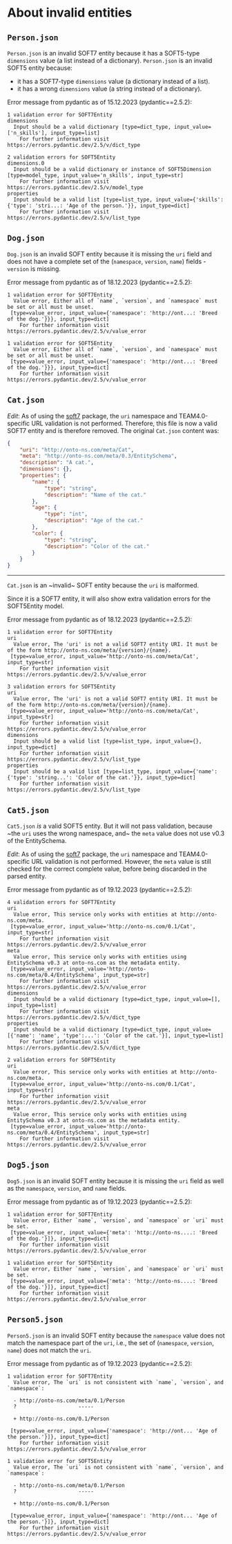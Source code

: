 <!-- markdownlint-disable MD013 -->
# About invalid entities

## `Person.json`

`Person.json` is an invalid SOFT7 entity because it has a SOFT5-type `dimensions` value (a list instead of a dictionary).
`Person.json` is an invalid SOFT5 entity because:

- it has a SOFT7-type `dimensions` value (a dictionary instead of a list).
- it has a wrong `dimensions` value (a string instead of a dictionary).

Error message from pydantic as of 15.12.2023 (pydantic==2.5.2):

```console
1 validation error for SOFT7Entity
dimensions
  Input should be a valid dictionary [type=dict_type, input_value=['n_skills'], input_type=list]
    For further information visit https://errors.pydantic.dev/2.5/v/dict_type

2 validation errors for SOFT5Entity
dimensions.0
  Input should be a valid dictionary or instance of SOFT5Dimension [type=model_type, input_value='n_skills', input_type=str]
    For further information visit https://errors.pydantic.dev/2.5/v/model_type
properties
  Input should be a valid list [type=list_type, input_value={'skills': {'type': 'stri...: 'Age of the person.'}}, input_type=dict]
    For further information visit https://errors.pydantic.dev/2.5/v/list_type
```

## `Dog.json`

`Dog.json` is an invalid SOFT entity because it is missing the `uri` field and does not have a complete set of the (`namespace`, `version`, `name`) fields - `version` is missing.

Error message from pydantic as of 18.12.2023 (pydantic==2.5.2):

```console
1 validation error for SOFT7Entity
  Value error, Either all of `name`, `version`, and `namespace` must be set or all must be unset.
 [type=value_error, input_value={'namespace': 'http://ont...: 'Breed of the dog.'}}}, input_type=dict]
    For further information visit https://errors.pydantic.dev/2.5/v/value_error

1 validation error for SOFT5Entity
  Value error, Either all of `name`, `version`, and `namespace` must be set or all must be unset.
 [type=value_error, input_value={'namespace': 'http://ont...: 'Breed of the dog.'}}}, input_type=dict]
    For further information visit https://errors.pydantic.dev/2.5/v/value_error
```

## `Cat.json`

_Edit_: As of using the [soft7](https://github.com/SINTEF/soft7) package, the `uri` namespace and TEAM4.0-specific URL validation is not performed.
Therefore, this file is now a valid SOFT7 entity and is therefore removed.
The original `Cat.json` content was:

```json
{
    "uri": "http://onto-ns.com/meta/Cat",
    "meta": "http://onto-ns.com/meta/0.3/EntitySchema",
    "description": "A cat.",
    "dimensions": {},
    "properties": {
        "name": {
            "type": "string",
            "description": "Name of the cat."
        },
        "age": {
            "type": "int",
            "description": "Age of the cat."
        },
        "color": {
            "type": "string",
            "description": "Color of the cat."
        }
    }
}
```

---

`Cat.json` is an ~invalid~ SOFT entity because the `uri` is malformed.

Since it is a SOFT7 entity, it will also show extra validation errors for the SOFT5Entity model.

Error message from pydantic as of 18.12.2023 (pydantic==2.5.2):

```console
1 validation error for SOFT7Entity
uri
  Value error, The 'uri' is not a valid SOFT7 entity URI. It must be of the form http://onto-ns.com/meta/{version}/{name}.
 [type=value_error, input_value='http://onto-ns.com/meta/Cat', input_type=str]
    For further information visit https://errors.pydantic.dev/2.5/v/value_error

3 validation errors for SOFT5Entity
uri
  Value error, The 'uri' is not a valid SOFT7 entity URI. It must be of the form http://onto-ns.com/meta/{version}/{name}.
 [type=value_error, input_value='http://onto-ns.com/meta/Cat', input_type=str]
    For further information visit https://errors.pydantic.dev/2.5/v/value_error
dimensions
  Input should be a valid list [type=list_type, input_value={}, input_type=dict]
    For further information visit https://errors.pydantic.dev/2.5/v/list_type
properties
  Input should be a valid list [type=list_type, input_value={'name': {'type': 'string...': 'Color of the cat.'}}, input_type=dict]
    For further information visit https://errors.pydantic.dev/2.5/v/list_type
```

## `Cat5.json`

`Cat5.json` _is_ a valid SOFT5 entity.
But it will not pass validation, because ~the `uri` uses the wrong namespace, and~ the `meta` value does not use v0.3 of the EntitySchema.

_Edit_: As of using the [soft7](https://github.com/SINTEF/soft7) package, the `uri` namespace and TEAM4.0-specific URL validation is not performed.
However, the `meta` value is still checked for the correct complete value, before being discarded in the parsed entity.

Error message from pydantic as of 19.12.2023 (pydantic==2.5.2):

```console
4 validation errors for SOFT7Entity
uri
  Value error, This service only works with entities at http://onto-ns.com/meta.
 [type=value_error, input_value='http://onto-ns.com/0.1/Cat', input_type=str]
    For further information visit https://errors.pydantic.dev/2.5/v/value_error
meta
  Value error, This service only works with entities using EntitySchema v0.3 at onto-ns.com as the metadata entity.
 [type=value_error, input_value='http://onto-ns.com/meta/0.4/EntitySchema', input_type=str]
    For further information visit https://errors.pydantic.dev/2.5/v/value_error
dimensions
  Input should be a valid dictionary [type=dict_type, input_value=[], input_type=list]
    For further information visit https://errors.pydantic.dev/2.5/v/dict_type
properties
  Input should be a valid dictionary [type=dict_type, input_value=[{'name': 'name', 'type':...': 'Color of the cat.'}], input_type=list]
    For further information visit https://errors.pydantic.dev/2.5/v/dict_type

2 validation errors for SOFT5Entity
uri
  Value error, This service only works with entities at http://onto-ns.com/meta.
 [type=value_error, input_value='http://onto-ns.com/0.1/Cat', input_type=str]
    For further information visit https://errors.pydantic.dev/2.5/v/value_error
meta
  Value error, This service only works with entities using EntitySchema v0.3 at onto-ns.com as the metadata entity.
 [type=value_error, input_value='http://onto-ns.com/meta/0.4/EntitySchema', input_type=str]
    For further information visit https://errors.pydantic.dev/2.5/v/value_error
```

## `Dog5.json`

`Dog5.json` is an invalid SOFT entity because it is missing the `uri` field as well as the `namespace`, `version`, and `name` fields.

Error message from pydantic as of 19.12.2023 (pydantic==2.5.2):

```console
1 validation error for SOFT7Entity
  Value error, Either `name`, `version`, and `namespace` or `uri` must be set.
 [type=value_error, input_value={'meta': 'http://onto-ns....: 'Breed of the dog.'}]}, input_type=dict]
    For further information visit https://errors.pydantic.dev/2.5/v/value_error

1 validation error for SOFT5Entity
  Value error, Either `name`, `version`, and `namespace` or `uri` must be set.
 [type=value_error, input_value={'meta': 'http://onto-ns....: 'Breed of the dog.'}]}, input_type=dict]
    For further information visit https://errors.pydantic.dev/2.5/v/value_error
```

## `Person5.json`

`Person5.json` is an invalid SOFT entity because the `namespace` value does not match the namespace part of the `uri`, i.e., the set of (`namespace`, `version`, `name`) does not match the `uri`.

Error message from pydantic as of 19.12.2023 (pydantic==2.5.2):

```console
1 validation error for SOFT7Entity
  Value error, The `uri` is not consistent with `name`, `version`, and `namespace`:

  - http://onto-ns.com/meta/0.1/Person
  ?                    -----

  + http://onto-ns.com/0.1/Person

 [type=value_error, input_value={'namespace': 'http://ont... 'Age of the person.'}]}, input_type=dict]
    For further information visit https://errors.pydantic.dev/2.5/v/value_error

1 validation error for SOFT5Entity
  Value error, The `uri` is not consistent with `name`, `version`, and `namespace`:

  - http://onto-ns.com/meta/0.1/Person
  ?                    -----

  + http://onto-ns.com/0.1/Person

 [type=value_error, input_value={'namespace': 'http://ont... 'Age of the person.'}]}, input_type=dict]
    For further information visit https://errors.pydantic.dev/2.5/v/value_error
```

